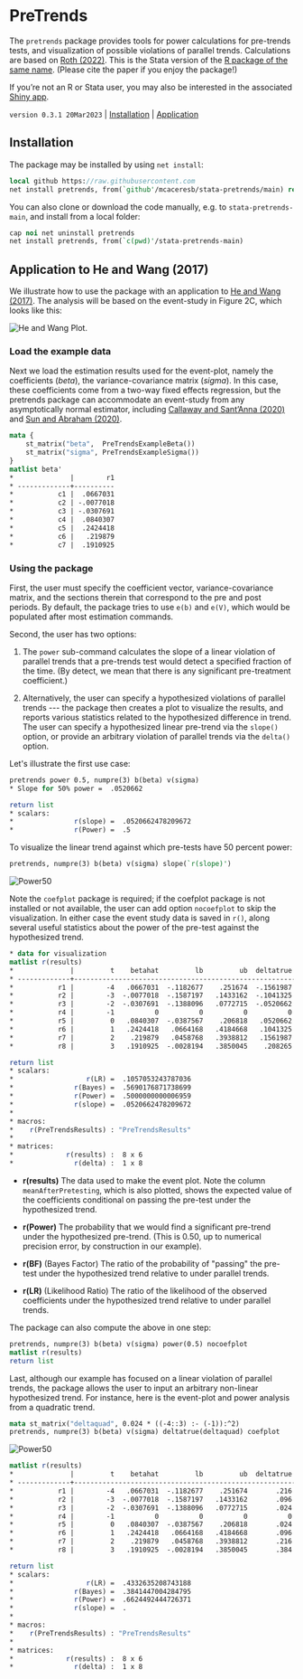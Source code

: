 PreTrends
=========

The `pretrends` package provides tools for power calculations for
pre-trends tests, and visualization of possible violations of parallel
trends. Calculations are based on [Roth (2022)](https://jonathandroth.github.io/assets/files/roth_pretrends_testing.pdf).
This is the Stata version of the [R package of the same name](https://github.com/jonathandroth/pretrends).
(Please cite the paper if you enjoy the package!)

If you’re not an R or Stata user, you may also be interested in the associated
[Shiny app](https://github.com/jonathandroth/PretrendsPower).

`version 0.3.1 20Mar2023` | [Installation](#installation) | [Application](#application-to-he-and-wang-2017)

## Installation

The package may be installed by using `net install`:

```stata
local github https://raw.githubusercontent.com
net install pretrends, from(`github'/mcaceresb/stata-pretrends/main) replace
```

You can also clone or download the code manually, e.g. to
`stata-pretrends-main`, and install from a local folder:

```stata
cap noi net uninstall pretrends
net install pretrends, from(`c(pwd)'/stata-pretrends-main)
```

## Application to He and Wang (2017)

We illustrate how to use the package with an application to [He and Wang
(2017)](https://www.aeaweb.org/articles?id=10.1257/app.20160079). The
analysis will be based on the event-study in Figure 2C, which looks like
this:

![He and Wang Plot.](doc/HeAndWang.png)

### Load the example data

Next we load the estimation results used for the event-plot, namely the
coefficients (*beta*), the variance-covariance matrix (*sigma*). In this
case, these coefficients come from a two-way fixed effects regression,
but the pretrends package can accommodate an event-study from any
asymptotically normal estimator, including
[Callaway and Sant’Anna (2020)](https://www.sciencedirect.com/science/article/pii/S0304407620303948?dgcid=author)
and [Sun and Abraham (2020)](https://www.sciencedirect.com/science/article/abs/pii/S030440762030378X).

```stata
mata {
    st_matrix("beta",  PreTrendsExampleBeta())
    st_matrix("sigma", PreTrendsExampleSigma())
}
matlist beta'
*              |        r1
* -------------+----------
*           c1 |  .0667031
*           c2 | -.0077018
*           c3 | -.0307691
*           c4 |  .0840307
*           c5 |  .2424418
*           c6 |   .219879
*           c7 |  .1910925
```

### Using the package

First, the user must specify the coefficient vector, variance-covariance
matrix, and the sections therein that correspond to the pre and post periods.
By default, the package tries to use `e(b)` and `e(V)`, which would be
populated after most estimation commands.

Second, the user has two options:

1. The `power` sub-command calculates the slope of a linear violation
  of parallel trends that a pre-trends test would detect a specified
  fraction of the time. (By detect, we mean that there is any significant
  pre-treatment coefficient.)

2. Alternatively, the user can specify a hypothesized violations of parallel trends --- the package then creates a plot to visualize
  the results, and reports various statistics related to the hypothesized difference in trend. The user can specify a hypothesized linear pre-trend via the `slope()`
  option, or provide an arbitrary violation of parallel trends via the `delta()` option. 

Let's illustrate the first use case:
```stata
pretrends power 0.5, numpre(3) b(beta) v(sigma)
* Slope for 50% power =  .0520662

return list
* scalars:
*               r(slope) =  .0520662478209672
*               r(Power) =  .5
```

To visualize the linear trend against which pre-tests have 50 percent power:

```stata
pretrends, numpre(3) b(beta) v(sigma) slope(`r(slope)')
```

![Power50](doc/plot50.png)

Note the `coefplot` package is required; if the coefplot package is not
installed or not available, the user can add option `nocoefplot` to
skip the visualization. In either case the event study data is saved in
`r()`, along several useful statistics about the power of the pre-test
against the hypothesized trend.

```stata
* data for visualization
matlist r(results)
*              |         t    betahat         lb         ub  deltatrue  meanAft~g
* -------------+------------------------------------------------------------------
*           r1 |        -4   .0667031  -.1182677    .251674  -.1561987  -.0923171
*           r2 |        -3  -.0077018  -.1587197   .1433162  -.1041325  -.0555576
*           r3 |        -2  -.0307691  -.1388096   .0772715  -.0520662  -.0279117
*           r4 |        -1          0          0          0          0          0
*           r5 |         0   .0840307  -.0387567    .206818   .0520662   .0649147
*           r6 |         1   .2424418   .0664168   .4184668   .1041325   .1208691
*           r7 |         2    .219879   .0458768   .3938812   .1561987   .1694932
*           r8 |         3   .1910925  -.0028194   .3850045    .208265   .2245753

return list
* scalars:
*                  r(LR) =  .1057053243787036
*               r(Bayes) =  .5690176871738699
*               r(Power) =  .5000000000006959
*               r(slope) =  .0520662478209672
*
* macros:
*    r(PreTrendsResults) : "PreTrendsResults"
*
* matrices:
*             r(results) :  8 x 6
*               r(delta) :  1 x 8
```

- **r(results)** The data used to make the event plot. Note the column
  `meanAfterPretesting`, which is also plotted, shows the expected value
  of the coefficients conditional on passing the pre-test under the
  hypothesized trend.

- **r(Power)** The probability that we would find a significant pre-trend
  under the hypothesized pre-trend. (This is 0.50, up to numerical
  precision error, by construction in our example).

- **r(BF)** (Bayes Factor) The ratio of the probability of "passing" the
  pre-test under the hypothesized trend relative to under parallel
  trends.

- **r(LR)** (Likelihood Ratio) The ratio of the likelihood of the observed
  coefficients under the hypothesized trend relative to under parallel
  trends.

The package can also compute the above in one step:

```stata
pretrends, numpre(3) b(beta) v(sigma) power(0.5) nocoefplot
matlist r(results)
return list
```

Last, although our example has focused on a linear violation of parallel
trends, the package allows the user to input an arbitrary non-linear
hypothesized trend. For instance, here is the event-plot and power
analysis from a quadratic trend.

```stata
mata st_matrix("deltaquad", 0.024 * ((-4::3) :- (-1)):^2)
pretrends, numpre(3) b(beta) v(sigma) deltatrue(deltaquad) coefplot
```

![Power50](doc/plotQuad.png)

```stata
matlist r(results)
*              |         t    betahat         lb         ub  deltatrue  meanAft~g
* -------------+------------------------------------------------------------------
*           r1 |        -4   .0667031  -.1182677    .251674       .216   .1184861
*           r2 |        -3  -.0077018  -.1587197   .1433162       .096    .040358
*           r3 |        -2  -.0307691  -.1388096   .0772715       .024   .0040393
*           r4 |        -1          0          0          0          0          0
*           r5 |         0   .0840307  -.0387567    .206818       .024   .0093079
*           r6 |         1   .2424418   .0664168   .4184668       .096    .072993
*           r7 |         2    .219879   .0458768   .3938812       .216   .2004382
*           r8 |         3   .1910925  -.0028194   .3850045       .384   .3617779

return list
* scalars:
*                  r(LR) =  .4332635208743188
*               r(Bayes) =  .3841447004284795
*               r(Power) =  .6624492444726371
*               r(slope) =  .
*
* macros:
*    r(PreTrendsResults) : "PreTrendsResults"
*
* matrices:
*             r(results) :  8 x 6
*               r(delta) :  1 x 8
```
